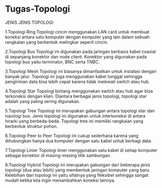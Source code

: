 # Tugas-Topologi

JENIS JENIS TOPOLOGI 

1.Topologi Ring
Topologi cincin menggunakan LAN card untuk membuat koneksi antara satu komputer dengan komputer yang lain dalam sebuah rangkaian yang berbentuk melingkar seperti cincin.

2.Topologi Bus
Topologi ini digunakan pada jaringan berbasis kabel coaxial di sepanjang konektor dan node client. Konektor yang digunakan pada topologi bus yaitu terminator, BNC serta TNBC.

3.Topologi Mesh
Topologi ini biasanya dimanfaatkan untuk instalasi dengan banyak jalur. Topologi ini juga menggunakan kabel tunggal sehingga pengiriman data bisa lebih cepat karena tidak melewati switch atau hub.

4.Topologi Star
Topologi bintang menggunakan switch atau hub agar bisa terkoneksi dengan klien. Diantara berbagai jenis topologi, topologi star adalah yang paling sering digunakan.

5.Topologi Tree
Topologi ini merupakan gabungan antara topologi star dan topologi bus. Jenis topologi ini digunakan untuk interkoneksi di antara hirarki yang berbeda-beda. Topologi tree ini memiliki rangkaian yang berbentuk struktur pohon.

6.Topologi Peer to Peer
Topologi ini cukup sederhana karena yang dihubungkan hanya dua komputer dengan satu kabel untuk berbagi data.

7.Topologi Linier
Topologi linier menggunakan satu kabel di setiap komputer sebagai konektor di masing-masing titik sambungan.

8.Topologi Hybrid
Topologi ini merupakan gabungan dari beberapa jenis topologi (dua atau lebih) yang membentuk jaringan komputer yang baru. Kelebihan dari topologi ini yaitu sifatnya yang fleksibel sehingga sangat mudah ketika kita ingin menambahkan koneksi lainnya.


